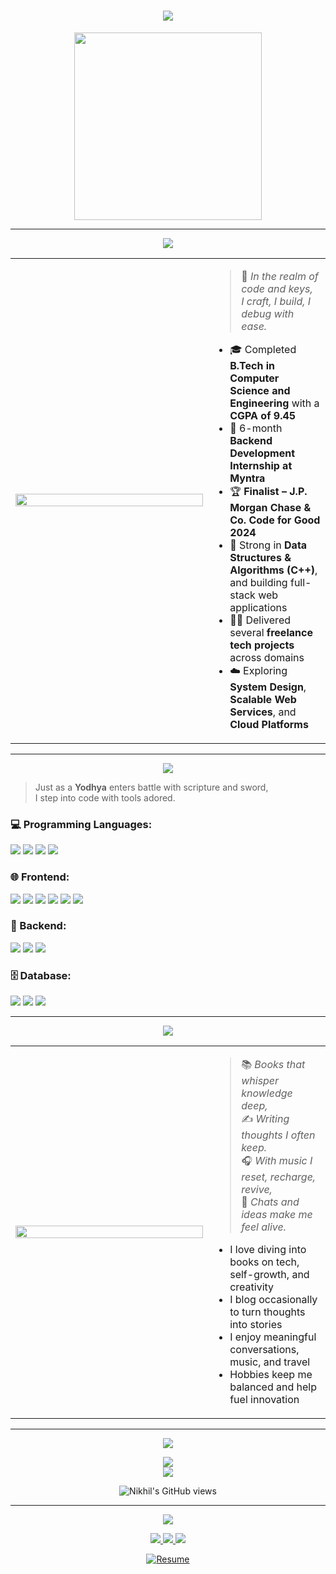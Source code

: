 <h1 align="center">
  <img src="https://readme-typing-svg.herokuapp.com?font=Fira+Code&size=30&pause=1000&color=F70000&center=true&vCenter=true&width=800&lines=Hi+there+%F0%9F%91%8B%2C+I'm+Nikhil+Singh+Bisht;Welcome+to+my+GitHub+kingdom!;Full-Stack+Developer+%7C+DSA+Enthusiast+%7C+Creative+Coder" />
</h1>

<p align="center">
  <img src="https://cdn.dribbble.com/users/2046015/screenshots/6044302/warrior_dribbble.gif" width="300"/>
</p>

---

<p align="center">
  <img src="https://readme-typing-svg.herokuapp.com?font=Fira+Code&size=26&pause=1000&color=F70000&center=true&vCenter=true&width=700&lines=%F0%9F%91%A9%E2%80%8D%F0%9F%8E%93+About+Me" />
</p>

<table>
<tr>
<td width="300px">
  <img src="https://octodex.github.com/images/privateinvestocat.jpg" width="100%" />
</td>
<td>

> 👋 *In the realm of code and keys,*  
> *I craft, I build, I debug with ease.*

- 🎓 Completed **B.Tech in Computer Science and Engineering** with a **CGPA of 9.45**
- 💼 6-month **Backend Development Internship at Myntra**
- 🏆 **Finalist – J.P. Morgan Chase & Co. Code for Good 2024**
- 💪 Strong in **Data Structures & Algorithms (C++)**, and building full-stack web applications
- 👨‍💻 Delivered several **freelance tech projects** across domains
- ☁️ Exploring **System Design**, **Scalable Web Services**, and **Cloud Platforms**

</td>
</tr>
</table>

---

<p align="center">
  <img src="https://readme-typing-svg.herokuapp.com?font=Fira+Code&size=26&pause=1000&color=F70000&center=true&vCenter=true&width=700&lines=%E2%9A%94%EF%B8%8F+Technical+Arsenal+%E2%80%93+The+Warrior's+Weapon" />
</p>

> Just as a **Yodhya** enters battle with scripture and sword,  
> I step into code with tools adored.

### 💻 Programming Languages:
<p>
  <img src="https://img.shields.io/badge/C++-00599C?style=for-the-badge&logo=c%2B%2B&logoColor=white"/>
  <img src="https://img.shields.io/badge/Java-ED8B00?style=for-the-badge&logo=java&logoColor=white"/>
  <img src="https://img.shields.io/badge/Python-3776AB?style=for-the-badge&logo=python&logoColor=white"/>
  <img src="https://img.shields.io/badge/SQL-4479A1?style=for-the-badge&logo=postgresql&logoColor=white"/>
</p>

### 🌐 Frontend:
<p>
  <img src="https://img.shields.io/badge/HTML5-E34F26?style=for-the-badge&logo=html5&logoColor=white"/>
  <img src="https://img.shields.io/badge/CSS3-1572B6?style=for-the-badge&logo=css3&logoColor=white"/>
  <img src="https://img.shields.io/badge/JavaScript-F7DF1E?style=for-the-badge&logo=javascript&logoColor=black"/>
  <img src="https://img.shields.io/badge/React-20232A?style=for-the-badge&logo=react&logoColor=61DAFB"/>
  <img src="https://img.shields.io/badge/Next.js-000000?style=for-the-badge&logo=nextdotjs&logoColor=white"/>
  <img src="https://img.shields.io/badge/TailwindCSS-06B6D4?style=for-the-badge&logo=tailwindcss&logoColor=white"/>
</p>

### 🔧 Backend:
<p>
  <img src="https://img.shields.io/badge/SpringBoot-6DB33F?style=for-the-badge&logo=springboot&logoColor=white"/>
  <img src="https://img.shields.io/badge/REST_API-FF6F00?style=for-the-badge&logo=api&logoColor=white"/>
  <img src="https://img.shields.io/badge/WebSockets-1E90FF?style=for-the-badge&logo=websocket&logoColor=white"/>
</p>

### 🗄️ Database:
<p>
  <img src="https://img.shields.io/badge/MongoDB-47A248?style=for-the-badge&logo=mongodb&logoColor=white"/>
  <img src="https://img.shields.io/badge/MySQL-00758F?style=for-the-badge&logo=mysql&logoColor=white"/>
  <img src="https://img.shields.io/badge/SQLite-003B57?style=for-the-badge&logo=sqlite&logoColor=white"/>
</p>

---

<p align="center">
  <img src="https://readme-typing-svg.herokuapp.com?font=Fira+Code&size=26&pause=1000&color=F70000&center=true&vCenter=true&width=700&lines=%F0%9F%8E%AF+My+Hobbies+%26+Interests" />
</p>

<table>
<tr>
<td width="300px">
  <img src="https://media.giphy.com/media/qgQUggAC3Pfv687qPC/giphy.gif" width="100%"/>
</td>
<td>

> 📚 *Books that whisper knowledge deep,*  
> ✍️ *Writing thoughts I often keep.*  
> 🎧 *With music I reset, recharge, revive,*  
> 💬 *Chats and ideas make me feel alive.*

- I love diving into books on tech, self-growth, and creativity  
- I blog occasionally to turn thoughts into stories  
- I enjoy meaningful conversations, music, and travel  
- Hobbies keep me balanced and help fuel innovation

</td>
</tr>
</table>

---

<p align="center">
  <img src="https://readme-typing-svg.herokuapp.com?font=Fira+Code&size=26&pause=1000&color=F70000&center=true&vCenter=true&width=700&lines=%F0%9F%93%88+GitHub+Stats" />
</p>

<p align="center">
  <picture>
    <source 
      srcset="https://github-readme-stats.vercel.app/api?username=nikhilsinghbisht&show_icons=true&theme=light"
      media="(prefers-color-scheme: light)" />
    <source 
      srcset="https://github-readme-stats.vercel.app/api?username=nikhilsinghbisht&show_icons=true&theme=radical"
      media="(prefers-color-scheme: dark)" />
    <img src="https://github-readme-stats.vercel.app/api?username=nikhilsinghbisht&show_icons=true" />
  </picture>

  <br/>

  <picture>
    <source 
      srcset="https://github-readme-streak-stats.herokuapp.com/?user=nikhilsinghbisht&theme=default"
      media="(prefers-color-scheme: light)" />
    <source 
      srcset="https://github-readme-streak-stats.herokuapp.com/?user=nikhilsinghbisht&theme=radical"
      media="(prefers-color-scheme: dark)" />
    <img src="https://github-readme-streak-stats.herokuapp.com/?user=nikhilsinghbisht" />
  </picture>
</p>

<p align="center">
  <img src="https://komarev.com/ghpvc/?username=nikhilsinghbisht&label=Profile+Views&color=blue&style=flat" alt="Nikhil's GitHub views"/>
</p>

---

<p align="center">
  <img src="https://readme-typing-svg.herokuapp.com?font=Fira+Code&size=26&pause=1000&color=F70000&center=true&vCenter=true&width=700&lines=%F0%9F%8C%90+Let's+Connect" />
</p>

<p align="center">
  <a href="https://www.linkedin.com/in/nikhil-singh-bisht-948107263/" target="_blank">
    <img src="https://img.shields.io/badge/LinkedIn-blue?style=for-the-badge&logo=linkedin" />
  </a>
  <a href="https://github.com/nikhilsinghbisht" target="_blank">
    <img src="https://img.shields.io/badge/GitHub-black?style=for-the-badge&logo=github" />
  </a>
  <a href="https://medium.com/@nikhil-singh-bisht" target="_blank">
    <img src="https://img.shields.io/badge/Medium-000000?style=for-the-badge&logo=medium" />
  </a>
</p>

<p align="center">
  <a href="[(https://drive.google.com/file/d/1E996U84cDRhuouExz4RVM6dtDC40Rh4Q/view?usp=drive_link)]" download>
    <img src="https://img.shields.io/badge/Download_Resume-grey?style=for-the-badge&logo=readthedocs&logoColor=white" alt="Resume" />
  </a>
</p>
